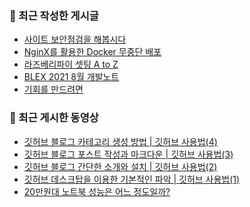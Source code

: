 ### 🔮 최근 작성한 게시글

<!-- BLOG-POST-LIST:START -->
- [사이트 보안점검을 해봅시다](https://blex.me/@baealex/%EB%B3%B4%EC%95%88)
- [NginX를 활용한 Docker 무중단 배포](https://blex.me/@baealex/nginx%EB%A5%BC-%ED%99%9C%EC%9A%A9%ED%95%9C-docker-%EB%AC%B4%EC%A4%91%EB%8B%A8-%EB%B0%B0%ED%8F%AC)
- [라즈베리파이 셋팅 A to Z](https://blex.me/@baealex/%EB%9D%BC%EC%A6%88%EB%B2%A0%EB%A6%AC%ED%8C%8C%EC%9D%B4)
- [BLEX 2021 8월 개발노트](https://blex.me/@baealex/blex-2021-8%EC%9B%94-%EA%B0%9C%EB%B0%9C%EB%85%B8%ED%8A%B8)
- [기회를 만드려면](https://blex.me/@baealex/%EA%B8%B0%ED%9A%8C)
<!-- BLOG-POST-LIST:END -->

### 🍊 최근 게시한 동영상

<!-- YOUTUBE:START -->
- [깃허브 블로그 카테고리 생성 방법 | 깃허브 사용법(4)](https://www.youtube.com/watch?v=5DbL0V_07lE)
- [깃허브 블로그 포스트 작성과 마크다운 | 깃허브 사용법(3)](https://www.youtube.com/watch?v=LyQgkZX2ZaM)
- [깃허브 블로그 간단한 소개와 설치 | 깃허브 사용법(2)](https://www.youtube.com/watch?v=U-tPlM-h4cY)
- [깃허브 데스크탑을 이용한 기본적인 파악 | 깃허브 사용법(1)](https://www.youtube.com/watch?v=3X24DcxJCgc)
- [20만원대 노트북 성능은 어느 정도일까?](https://www.youtube.com/watch?v=Ub79W1aVbTY)
<!-- YOUTUBE:END -->